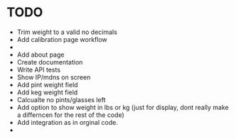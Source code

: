 # TODO

* Trim weight to a valid no decimals
* Add calibration page workflow
* 
* Add about page
* Create documentation
* Write API tests
* Show IP/mdns on screen
* Add pint weight field
* Add keg weight field
* Calcualte no pints/glasses left
* Add option to show weight in lbs or kg (just for display, dont really make a differncen for the rest of the code)
* Add integration as in orginal code. 
* 